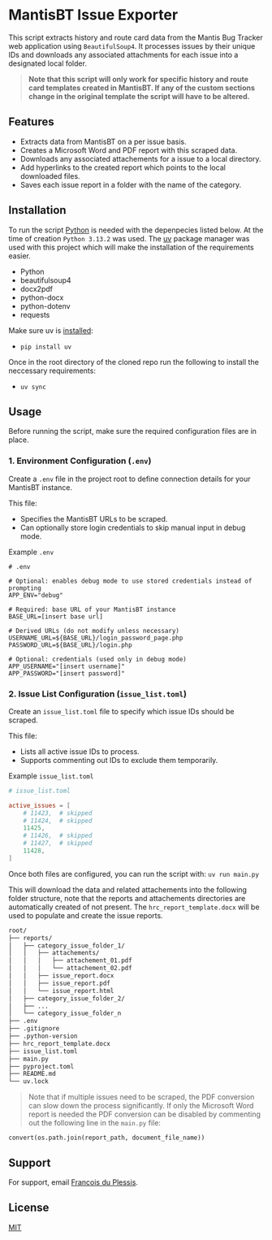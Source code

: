 
# MantisBT Issue Exporter

This script extracts history and route card data from the Mantis Bug Tracker web application using `BeautifulSoup4`. It processes issues by their unique IDs and downloads any associated attachments for each issue into a designated local folder.

> **Note that this script will only work for specific history and route card templates created in MantisBT. If any of the custom sections change in the original template the script will have to be altered.**


## Features

- Extracts data from MantisBT on a per issue basis.
- Creates a Microsoft Word and PDF report with this scraped data.
- Downloads any associated attachements for a issue to a local directory.
- Add hyperlinks to the created report which points to the local downloaded files.
- Saves each issue report in a folder with the name of the category.


## Installation

To run the script [Python](https://www.python.org/) is needed with the depenpecies listed below. At the time of creation `Python 3.13.2` was used. The [uv](https://docs.astral.sh/uv/) package manager was used with this project which will make the installation of the requirements easier.

- Python
- beautifulsoup4
- docx2pdf
- python-docx
- python-dotenv
- requests

Make sure uv is [installed](https://docs.astral.sh/uv/getting-started/installation/):
- `pip install uv`

Once in the root directory of the cloned repo run the following to install the neccessary requirements:
- `uv sync`


## Usage

Before running the script, make sure the required configuration files are in place.

### 1. Environment Configuration (`.env`)

Create a `.env` file in the project root to define connection details for your MantisBT instance.

This file:
- Specifies the MantisBT URLs to be scraped.
- Can optionally store login credentials to skip manual input in debug mode.

Example `.env`

```properties
# .env

# Optional: enables debug mode to use stored credentials instead of prompting
APP_ENV="debug"

# Required: base URL of your MantisBT instance
BASE_URL=[insert base url]

# Derived URLs (do not modify unless necessary)
USERNAME_URL=${BASE_URL}/login_password_page.php
PASSWORD_URL=${BASE_URL}/login.php

# Optional: credentials (used only in debug mode)
APP_USERNAME="[insert username]"
APP_PASSWORD="[insert password]"
```

### 2. Issue List Configuration (`issue_list.toml`)

Create an `issue_list.toml` file to specify which issue IDs should be scraped.

This file:
- Lists all active issue IDs to process.
- Supports commenting out IDs to exclude them temporarily.

Example `issue_list.toml`

```toml
# issue_list.toml

active_issues = [
    # 11423,  # skipped
    # 11424,  # skipped
    11425,
    # 11426,  # skipped
    # 11427,  # skipped
    11428,
]
```

Once both files are configured, you can run the script with: `uv run main.py`

This will download the data and related attachements into the following folder structure, note that the reports and attachements directories are automatically created of not present. The `hrc_report_template.docx` will be used to populate and create the issue reports.

```bash
root/
├── reports/
│   ├── category_issue_folder_1/
│   │   ├── attachements/
│   │   │   ├── attachement_01.pdf
│   │   │   └── attachement_02.pdf
│   │   ├── issue_report.docx
│   │   ├── issue_report.pdf
│   │   └── issue_report.html
│   ├── category_issue_folder_2/
│   ├── ...
│   └── category_issue_folder_n
├── .env
├── .gitignore
├── .python-version
├── hrc_report_template.docx
├── issue_list.toml
├── main.py
├── pyproject.toml
├── README.md
└── uv.lock
```

> Note that if multiple issues need to be scraped, the PDF conversion can slow down the process significantly. If only the Microsoft Word report is needed the PDF conversion can be disabled by commenting out the following line in the `main.py` file:

`convert(os.path.join(report_path, document_file_name))`

## Support

For support, email [Francois du Plessis](mailto:francoisdl@reutech.co.za).


## License

[MIT](https://choosealicense.com/licenses/mit/)

